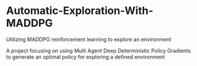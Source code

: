 # Automatic-Exploration-With-MADDPG
Utilizing MADDPG reinforcement learning to explore an environment

A project focusing on using Multi Agent Deep Deterministic Policy Gradients to generate an optimal policy for exploring a defined environment